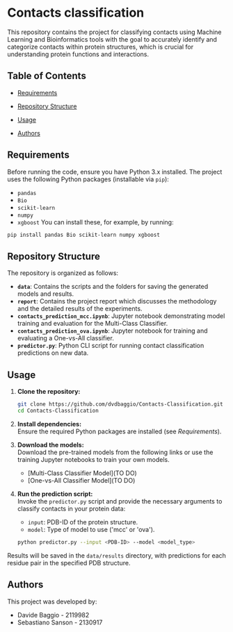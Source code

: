 # Contacts classification
This repository contains the project for classifying contacts using Machine Learning and Bioinformatics tools with the goal to accurately identify and categorize contacts within protein structures, which is crucial for understanding protein functions and interactions.

## Table of Contents
    
-   [Requirements](#requirements)

-   [Repository Structure](#repository-structure)

-   [Usage](#usage)

-   [Authors](#authors)


## Requirements

Before running the code, ensure you have Python 3.x installed. The project uses the following Python packages (installable via `pip`):
-   `pandas`
-   `Bio`
-   `scikit-learn`  
-   `numpy`
-   `xgboost`
You can install these, for example, by running:

```bash
pip install pandas Bio scikit-learn numpy xgboost
```

## Repository Structure
The repository is organized as follows:
-   **`data`**: Contains the scripts and the folders for saving the generated models and results.
-   **`report`**: Contains the project report which discusses the methodology and the detailed results of the experiments.
-   **`contacts_prediction_mcc.ipynb`**: Jupyter notebook demonstrating model training and evaluation for the Multi-Class Classifier.
-   **`contacts_prediction_ova.ipynb`**: Jupyter notebook for training and evaluating a One-vs-All classifier.
-   **`predictor.py`**: Python CLI script for running contact classification predictions on new data.


## Usage
1.  **Clone the repository:**
    ```bash    
    git clone https://github.com/dvdbaggio/Contacts-Classification.git
    cd Contacts-Classification
    ```
    
2.  **Install dependencies:**  
    Ensure the required Python packages are installed (see _Requirements_).

3.  **Download the models:**  
    Download the pre-trained models from the following links or use the training Jupyter notebooks to train your own models.
    -   [Multi-Class Classifier Model](TO DO)
    -   [One-vs-All Classifier Model](TO DO)
    
4.  **Run the prediction script:**  
    Invoke the `predictor.py` script and provide the necessary arguments to classify contacts in your protein data:
    - `input`: PDB-ID of the protein structure.
    - `model`: Type of model to use ('mcc' or 'ova').

    ```bash
    python predictor.py --input <PDB-ID> --model <model_type>
    ```

Results will be saved in the `data/results` directory, with predictions for each residue pair in the specified PDB structure.

## Authors

This project was developed by:

-   Davide Baggio - 2119982
-   Sebastiano Sanson - 2130917


